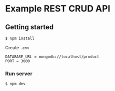# Example REST CRUD API

## Getting started

`$ npm install`

Create `.env`

```
DATABASE_URL = mongodb://localhost/product
PORT = 3000
```

### Run server

`$ npm dev`
